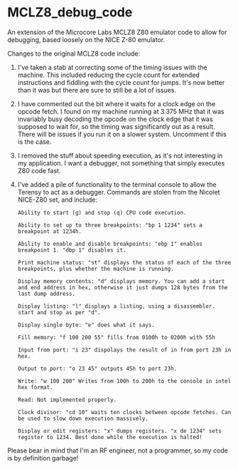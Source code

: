 # MCLZ8_debug_code
An extension of the Microcore Labs MCLZ8 Z80 emulator code to allow for debugging, based loosely on the NICE Z-80 emulator.

Changes to the original MCLZ8 code include:

1. I've taken a stab at correcting some of the timing issues with the machine. This included reducing the cycle count for extended instructions and fiddling with the cycle count for jumps. It's now better than it was but there are sure to still be a lot of issues.
2. I have commented out the bit where it waits for a clock edge on the opcode fetch. I found on my machine running at 3.375 MHz that it was invariably busy decoding the opcode on the clock edge that it was supposed to wait for, so the timing was significantly out as a result. There will be issues if you run it on a slower system. Uncomment if this is the case.
3. I removed the stuff about speeding execution, as it's not interesting in my application. I want a debugger, not something that simply executes Z80 code fast.
4. I've added a pile of functionality to the terminal console to allow the Terensy to act as a debugger. Commands are stolen from the Nicolet NICE-Z80 set, and include:
   
       Ability to start (g) and stop (q) CPU code execution.
   
       Ability to set up to three breakpoints: "bp 1 1234" sets a breakpoint at 1234h.
   
       Ability to enable and disable breakpoints: "ebp 1" enables breakpoint 1. "dbp 1" disables it.
   
       Print machine status: "st" displays the status of each of the three breakpoints, plus whether the machine is running.
   
       Display memory contents: "d" displays memory. You can add a start and end address in hex, otherwise it just dumps 128 bytes from the last dump address.
   
       Display listing: "l" displays a listing, using a disassembler. start and stop as per "d".
   
       Display single byte: "e" does what it says.
   
       Fill memory: "f 100 200 55" fills from 0100h to 0200h with 55h
   
       Input from port: "i 23" dispolays the result of in from port 23h in hex.
   
       Output to port: "o 23 45" outputs 45h to port 23h.
   
       Write: "w 100 200" Writes from 100h to 200h to the console in intel hex format.
   
       Read: Not implemented properly.
   
       Clock divisor: "cd 10" waits ten clocks between opcode fetches. Can be used to slow down execution massively.
   
       Display or edit registers: "x" dumps registers. "x de 1234" sets register to 1234. Best done while the execution is halted!

Please bear in mind that I'm an RF engineer, not a programmer, so my code is by definition garbage!
